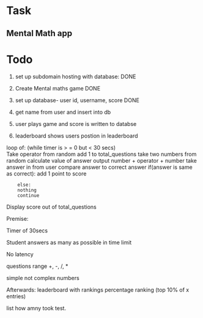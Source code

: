 # Task
## Mental Math app
 
# Todo
1. set up subdomain hosting with database: DONE

2. Create Mental maths game DONE

3. set up database- user id, username, score DONE

4. get name from user and insert into db

5. user plays game and score is written to databse

6. leaderboard shows users postion in leaderboard





loop of: (while timer is > = 0 but < 30 secs)	
Take operator from random
	add 1 to total_questions
	take two numbers from random
	calculate value of answer
	output number + operator + number
	take answer in from user
	compare answer to correct answer
		if(answer is same as correct):
			add 1 point to score

		else:
		nothing
		continue
			

Display score out of total_questions












Premise:

Timer of 30secs

Student answers as many as possible in time limit

No latency

questions range +, -, /, *

simple not complex numbers

Afterwards:
leaderboard
with rankings
percentage ranking (top 10% of x entries)

list how amny took test.


